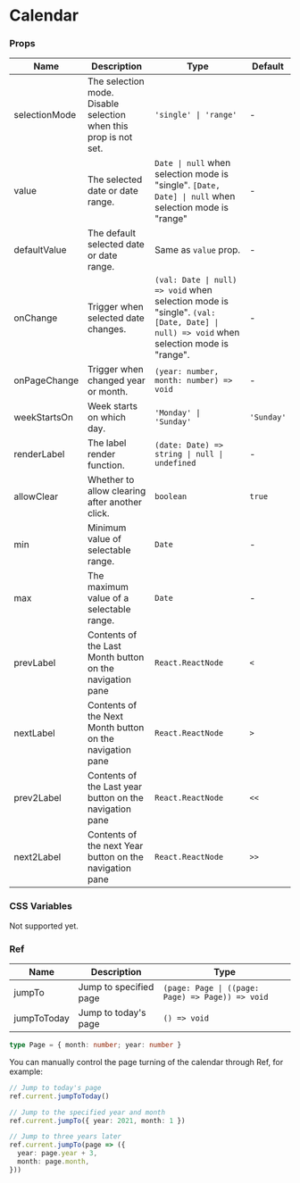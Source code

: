 # Calendar <Experimental></Experimental>

<code src="./demos/demo1.tsx"></code>

<code src="./demos/demo2.tsx"></code>

<code src="./demos/demo3.tsx"></code>

### Props

| Name          | Description                                                      | Type                                                                                                                                 | Default    |
| ------------- | ---------------------------------------------------------------- | ------------------------------------------------------------------------------------------------------------------------------------ | ---------- |
| selectionMode | The selection mode. Disable selection when this prop is not set. | `'single' \| 'range'`                                                                                                                | -          |
| value         | The selected date or date range.                                 | `Date \| null` when selection mode is "single". `[Date, Date] \| null` when selection mode is "range"                                | -          |
| defaultValue  | The default selected date or date range.                         | Same as `value` prop.                                                                                                                | -          |
| onChange      | Trigger when selected date changes.                              | `(val: Date \| null) => void` when selection mode is "single". `(val: [Date, Date] \| null) => void` when selection mode is "range". | -          |
| onPageChange  | Trigger when changed year or month.                              | `(year: number, month: number) => void`                                                                                              | -          |
| weekStartsOn  | Week starts on which day.                                        | `'Monday' \| 'Sunday'`                                                                                                               | `'Sunday'` |
| renderLabel   | The label render function.                                       | `(date: Date) => string \| null \| undefined`                                                                                        | -          |
| allowClear    | Whether to allow clearing after another click.                   | `boolean`                                                                                                                            | `true`     |
| min           | Minimum value of selectable range.                               | `Date`                                                                                                                               | -          |
| max           | The maximum value of a selectable range.                         | `Date`                                                                                                                               | -          |
| prevLabel     | Contents of the Last Month button on the navigation pane         | `React.ReactNode`                                                                                                                    | `<`        |
| nextLabel     | Contents of the Next Month button on the navigation pane         | `React.ReactNode`                                                                                                                    | `>`        |
| prev2Label    | Contents of the Last year button on the navigation pane          | `React.ReactNode`                                                                                                                    | `<<`       |
| next2Label    | Contents of the next Year button on the navigation pane          | `React.ReactNode`                                                                                                                    | `>>`       |

### CSS Variables

Not supported yet.

### Ref

| Name        | Description            | Type                                             |
| ----------- | ---------------------- | ------------------------------------------------ |
| jumpTo      | Jump to specified page | `(page: Page \| ((page: Page) => Page)) => void` |
| jumpToToday | Jump to today's page   | `() => void`                                     |

```ts
type Page = { month: number; year: number }
```

You can manually control the page turning of the calendar through Ref, for example:

```ts
// Jump to today's page
ref.current.jumpToToday()

// Jump to the specified year and month
ref.current.jumpTo({ year: 2021, month: 1 })

// Jump to three years later
ref.current.jumpTo(page => ({
  year: page.year + 3,
  month: page.month,
}))
```
